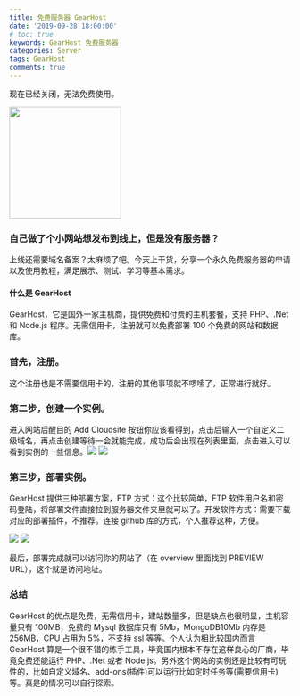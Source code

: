 ```yaml
---
title: 免费服务器 GearHost
date: '2019-09-28 18:00:00'
# toc: true
keywords: GearHost 免费服务器
categories: Server
tags: GearHost
comments: true
---
```


现在已经关闭，无法免费使用。

<div class="center">
<img class="mcenter" style="height: 200px" src="https://cdn.jsdelivr.net/gh/lightzhu/public_cdn@0.4/image/tool/gearhost.png" />
</div>
<!-- more -->

### 自己做了个小网站想发布到线上，但是没有服务器？

上线还需要域名备案？太麻烦了吧。今天上干货，分享一个永久免费服务器的申请以及使用教程，满足展示、测试、学习等基本需求。

#### 什么是 GearHost

GearHost，它是国外一家主机商，提供免费和付费的主机套餐，支持 PHP、.Net 和 Node.js 程序。无需信用卡，注册就可以免费部署 100 个免费的网站和数据库。

<!-- more -->

### 首先，注册。

这个注册也是不需要信用卡的，注册的其他事项就不啰嗦了，正常进行就好。

### 第二步，创建一个实例。

进入网站后醒目的 Add Cloudsite 按钮你应该看得到，点击后输入一个自定义二级域名，再点击创建等待一会就能完成，成功后会出现在列表里面，点击进入可以看到实例的一些信息。![](https://cdn.jsdelivr.net/gh/lightzhu/public_cdn@0.4/image/tool/gearhost01.png) ![](https://cdn.jsdelivr.net/gh/lightzhu/public_cdn@0.4/image/tool/gearhost02.png)

### 第三步，部署实例。

GearHost 提供三种部署方案，FTP 方式：这个比较简单，FTP 软件用户名和密码登陆，将部署文件直接拉到服务器文件夹里就可以了。开发软件方式：需要下载对应的部署插件，不推荐。连接 github 库的方式，个人推荐这种，方便。

![](https://cdn.jsdelivr.net/gh/lightzhu/public_cdn@0.4/image/tool/gearhost03.png) ![](https://cdn.jsdelivr.net/gh/lightzhu/public_cdn@0.4/image/tool/gearhost04.png)

最后，部署完成就可以访问你的网站了（在 overview 里面找到 PREVIEW URL），这个就是访问地址。

### 总结

GearHost 的优点是免费，无需信用卡，建站数量多，但是缺点也很明显，主机容量只有 100MB，免费的 Mysql 数据库只有 5Mb，MongoDB10Mb 内存是 256MB，CPU 占用为 5%，不支持 ssl 等等。个人认为相比较国内而言 GearHost 算是一个很不错的练手工具，毕竟国内根本不存在这样良心的厂商，毕竟免费还能运行 PHP、.Net 或者 Node.js。另外这个网站的实例还是比较有可玩性的，比如自定义域名、add-ons(插件)可以运行比如定时任务等(需要信用卡)等。真是的情况可以自行探索。
